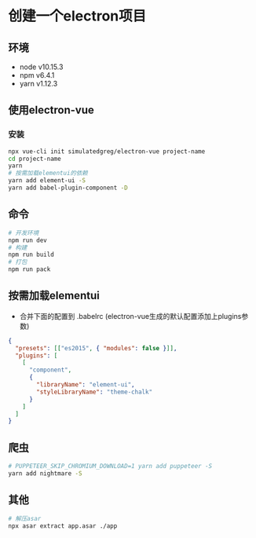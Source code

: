 # 创建一个electron项目

## 环境
- node v10.15.3
- npm v6.4.1
- yarn v1.12.3

## 使用electron-vue

### 安装
``` bash
npx vue-cli init simulatedgreg/electron-vue project-name
cd project-name
yarn
# 按需加载elementui的依赖
yarn add element-ui -S
yarn add babel-plugin-component -D
```

## 命令
``` bash
# 开发环境
npm run dev
# 构建
npm run build
# 打包
npm run pack
```

## 按需加载elementui

- 合并下面的配置到 .babelrc (electron-vue生成的默认配置添加上plugins参数)
``` json
{
  "presets": [["es2015", { "modules": false }]],
  "plugins": [
    [
      "component",
      {
        "libraryName": "element-ui",
        "styleLibraryName": "theme-chalk"
      }
    ]
  ]
}
```

## 爬虫
``` bash
# PUPPETEER_SKIP_CHROMIUM_DOWNLOAD=1 yarn add puppeteer -S
yarn add nightmare -S
```

## 其他
``` bash
# 解压asar
npx asar extract app.asar ./app
```
